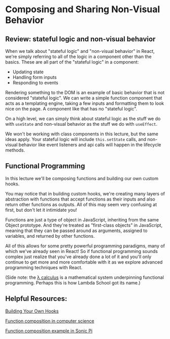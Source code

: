 # Composing and Sharing Non-Visual Behavior

## Review: stateful logic and non-visual behavior
When we talk about "stateful logic" and "non-visual behavior" in React, we're simply referring to all of the logic in a component other than the basics. These are all part of the "stateful logic" in a component:
* Updating state
* Handling form inputs
* Responding to events 

Rendering something to the DOM is an example of basic behavior that is not considered "stateful logic". We can write a simple function component that acts as a templating engine, taking a few inputs and formatting them to look nice on the page. A component like that has no "stateful logic".

On a high level, we can simply think about stateful logic as the stuff we do with `useState` and non-visual behavior as the stuff we do with `useEffect`.

We won't be working with class components in this lecture, but the same ideas apply. Your stateful logic will include `this.setState` calls, and non-visual behavior like event listeners and api calls will happen in the lifecycle methods.

## Functional Programming
In this lecture we'll be composing functions and building our own custom hooks.

You may notice that in building custom hooks, we're creating many layers of abstraction with functions that accept functions as their inputs and also return other functions as outputs. All of this may seem very confusing at first, but don't let it intimidate you! 

Functions are just a type of object in JavaScript, inheriting from the same Object prototype. And they're treated as "first-class objects" in JavaScript, meaning that they can be passed around as arguments, assigned to variables, and returned by other functions. 

All of this allows for some pretty powerful programming paradigms, many of which we've already seen in React! So if functional programming sounds complex just realize that you've already done a lot of it and you'll only continue to get more and more comfortable with it as we explore advanced programming techniques with React.

(Side note: the [λ calculus](https://personal.utdallas.edu/~gupta/courses/apl/lambda.pdf) is a mathematical system underpinning functional programming. Perhaps this is how Lambda School got its name.)


## Helpful Resources:
[Building Your Own Hooks](https://reactjs.org/docs/hooks-custom.html)

[Function composition in computer science](https://en.wikipedia.org/wiki/Function_composition_(computer_science))

[Function composition example in Sonic Pi](https://github.com/josh-jacobson/sonic-pi/blob/master/jj-functional-composition-example.rb)
